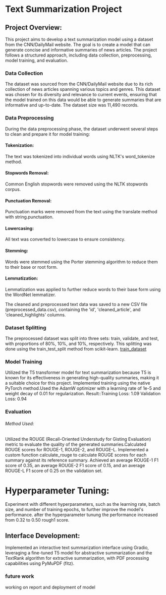 # Text Summarization Project

## Project Overview:

This project aims to develop a text summarization model using a dataset from the CNN/DailyMail website. The goal is to create a model that can generate concise and informative summaries of news articles. The project follows a structured approach, including data collection, preprocessing, model training, and evaluation.

### Data Collection

The dataset was sourced from the CNN/DailyMail website due to its rich collection of news articles spanning various topics and genres. This dataset was chosen for its diversity and relevance to current events, ensuring that the model trained on this data would be able to generate summaries that are informative and up-to-date. The dataset size was 11,490 records. 

### Data Preprocessing

During the data preprocessing phase, the dataset underwent several steps to clean and prepare it for model training:

#### Tokenization: 
The text was tokenized into individual words using NLTK's word_tokenize method.
#### Stopwords Removal:
Common English stopwords were removed using the NLTK stopwords corpus.
#### Punctuation Removal: 
Punctuation marks were removed from the text using the translate method with string.punctuation.
#### Lowercasing:
All text was converted to lowercase to ensure consistency.
#### Stemming: 
Words were stemmed using the Porter stemming algorithm to reduce them to their base or root form.
#### Lemmatization:
Lemmatization was applied to further reduce words to their base form using the WordNet lemmatizer.

The cleaned and preprocessed text data was saved to a new CSV file (preprocessed_data.csv), containing the 'id', 'cleaned_article', and 'cleaned_highlights' columns.

### Dataset Splitting

The preprocessed dataset was split into three sets: train, validate, and test, with proportions of 80%, 10%, and 10%, respectively. This splitting was done using the train_test_split method from scikit-learn.
[train_dataset](https://drive.google.com/file/d/1GmQ9fkA93uDFb2-tMghMDspJ6FMWtKEI/view?usp=drive_link)


### Model Training

Utilized the T5 transformer model for text summarization because T5 is known for its effectiveness in generating high-quality summaries, making it a suitable choice for this project.
Implemented training using the native PyTorch method.Used the AdamW optimizer with a learning rate of 1e-5 and weight decay of 0.01 for regularization.
Result::Training Loss: 1.09                                                                                                Validation Loss: 0.94

### Evaluation

###### Method Used:

Utilized the ROUGE (Recall-Oriented Understudy for Gisting Evaluation) metric to evaluate the quality of the generated summaries.Calculated ROUGE scores for ROUGE-1, ROUGE-2, and ROUGE-L.
Implemented a custom function calculate_rouge to calculate ROUGE scores for each summary against its reference summary.
Achieved an average ROUGE-1 F1 score of 0.35, an average ROUGE-2 F1 score of 0.15, and an average ROUGE-L F1 score of 0.25 on the validation set.
# Hyperparameter Tuning:

Experiment with different hyperparameters, such as the learning rate, batch size, and number of training epochs, to further improve the model's performance.
after the hyperparameter tunung the performance increased from 0.32 to 0.50 rough1 score.

## Interface Development:

Implemented an interactive text summarization interface using Gradio, leveraging a fine-tuned T5 model for abstractive summarization and the TextRank algorithm for extractive summarization, with PDF processing capabilities using PyMuPDF (fitz).
### future work 
working on report and deployment of model
